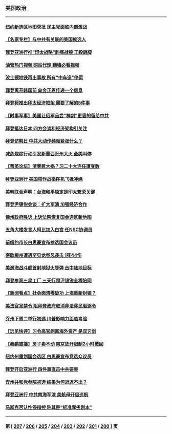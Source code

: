 ### 美国政治
---
#### [纽约新选区地图获批 民主党面临内部激战](../../pages/ncid1078159/n13742947.md?05230845) 
#### [【名家专栏】与中共有关联的美国候选人](../../pages/ncid1078159/n13742857.md?05230845) 
#### [拜登亚洲行推“印太战略”刺痛战狼 王毅跳脚](../../pages/ncid1078159/n13742968.md?05230845) 
#### [油管热门视频 网站代理 翻墙必看视频](http://209.222.30.114:81/youtube.html?05230845)
#### [波士顿地铁再出事故 所有“中车造”停运](../../pages/ncid1078159/n13742953.md?05230845) 
#### [拜登离开韩国前 向金正恩传递一个信息](../../pages/ncid1078159/n13742865.md?05230845) 
#### [拜登将推出印太经济框架 需要了解的5件事](../../pages/ncid1078159/n13742522.md?05230845) 
#### [【时事军事】美国让俄军品尝“神剑”更香的留给中共](../../pages/ncid1078159/n13742318.md?05230845) 
#### [拜登抵达日本 四方会谈和经济架构引关注](../../pages/ncid1078159/n13742788.md?05230845) 
#### [拜登访韩日 中共大动作频频紧张什么？](../../pages/ncid1078159/n13741055.md?05230845) 
#### [减危烧除行动引发新墨西哥州大火 全美叫停](../../pages/ncid1078159/n13742383.md?05230845) 
#### [【菁英论坛】清零惹大祸？习二十大连任遭变数](../../pages/ncid1078159/n13742371.md?05230845) 
#### [拜登亚洲行 美国核作战指挥机飞抵冲绳](../../pages/ncid1078159/n13742344.md?05230845) 
#### [美韩联合声明：台海和平稳定是印太繁荣关键](../../pages/ncid1078159/n13742268.md?05230845) 
#### [拜登尹锡悦会谈：扩大军演 加强经济合作](../../pages/ncid1078159/n13742175.md?05230845) 
#### [佛州政府胜诉 上诉法院恢复国会选区新地图](../../pages/ncid1078159/n13742082.md?05230845) 
#### [五角大楼发言人柯比加入白宫 任NSC协调员](../../pages/ncid1078159/n13742052.md?05230845) 
#### [前纽约市长白思豪宣布参选国会议员](../../pages/ncid1078159/n13742025.md?05230845) 
#### [密歇根州遭遇罕见龙卷风袭击 1死44伤](../../pages/ncid1078159/n13742000.md?05230845) 
#### [美濒海战斗舰首射地狱火导弹 击中陆地目标](../../pages/ncid1078159/n13741853.md?05230845) 
#### [拜登参观三星工厂 三天行程尹锡锐全程陪同](../../pages/ncid1078159/n13741945.md?05230845) 
#### [【新闻看点】社会面清零破功 上海重新封锁？](../../pages/ncid1078159/n13741869.md?05230845) 
#### [美法官发禁令 阻拜登政府取消非法移民驱逐令](../../pages/ncid1078159/n13741850.md?05230845) 
#### [乔州下周二举行初选 川普影响力面临考验](../../pages/ncid1078159/n13741800.md?05230845) 
#### [【远见快评】习令高官剥离海外资产 是双刃剑](../../pages/ncid1078159/n13741866.md?05230845) 
#### [【秦鹏直播】房子卖不动 南京放开限制2小时撤回](../../pages/ncid1078159/n13741862.md?05230845) 
#### [纽约州重划国会选区 白思豪宣布竞选众议员](../../pages/ncid1078159/n13741789.md?05230845) 
#### [拜登开启亚洲行 四件事直击中共要害](../../pages/ncid1078159/n13741755.md?05230845) 
#### [宾州共和党参院初选 结果为何迟迟不出？](../../pages/ncid1078159/n13741696.md?05230845) 
#### [拜登亚洲行 中共南海军演 美航母开启巡航](../../pages/ncid1078159/n13741761.md?05230845) 
#### [马斯克否认性侵指控 称其是“标准卑劣剧本”](../../pages/ncid1078159/n13741699.md?05230845) 

---
#### 第 [ [207](./207.md?05230845) / [206](./206.md?05230845) / [205](./205.md?05230845) / [204](./204.md?05230845) / [203](./203.md?05230845) / [202](./202.md?05230845) / [201](./201.md?05230845) / [200](./200.md?05230845) ] 页

